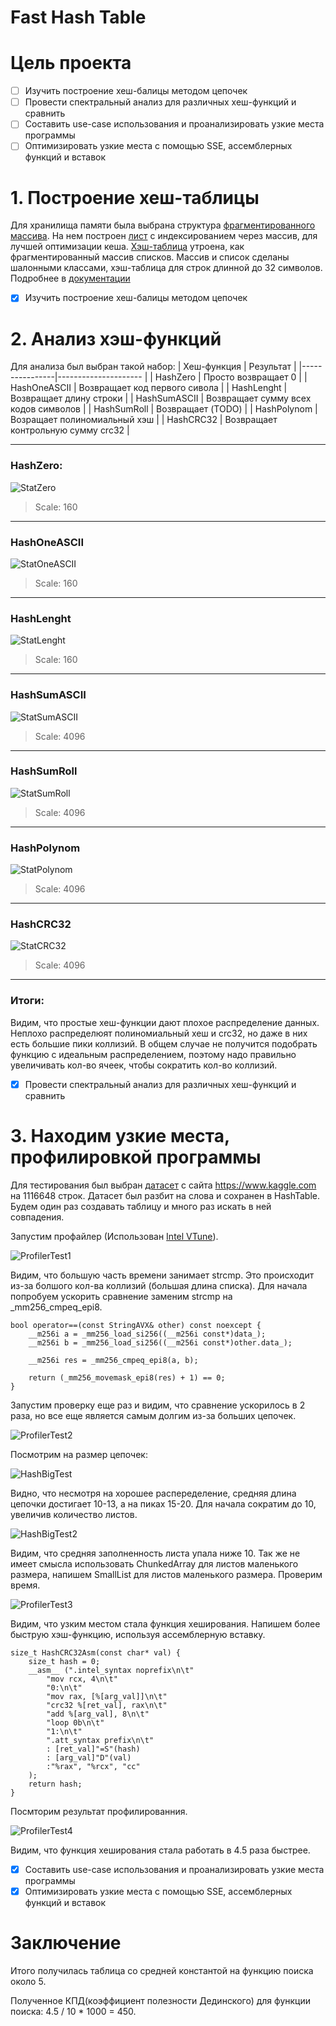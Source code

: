 # Fast Hash Table

# Цель проекта
- [ ] Изучить построение хеш-балицы методом цепочек
- [ ] Провести спектральный анализ для различных хеш-функций и сравнить
- [ ] Составить use-case использования и проанализировать узкие места программы
- [ ] Оптимизировать узкие места с помощью SSE, ассемблерных функций и вставок

# 1. Построение хеш-таблицы
Для хранилища памяти была выбрана структура [фрагментированного массива](src/tools/ChunkedArray_.hpp). На нем построен [лист](src/tools/List.hpp) с индексированием через массив, для лучшей оптимизации кеша. [Хэш-таблица](src/tools/HashTable.hpp) утроена, как фрагментированный массив списков. Массив и список сделаны шалонными классами, хэш-таблица для строк длинной до 32 символов. Подробнее в [документации]()

- [x] Изучить построение хеш-балицы методом цепочек

# 2. Анализ хэш-функций
Для анализа был выбран такой набор:
| Хеш-функция    | Результат                            |
|----------------|---------------------                 |
| HashZero       | Просто возвращает 0                  |
| HashOneASCII   | Возвращает код первого сивола        |
| HashLenght     | Возвращает длину строки              |
| HashSumASCII   | Возвращает сумму всех кодов символов |
| HashSumRoll    | Возвращает (TODO)                    |
| HashPolynom    | Возращает полиномиальный хэш         |
| HashCRC32      | Возвращает контрольную сумму crc32   |

---

### HashZero: 

![StatZero](doc/screenshots/plot_stat_hash_zero.png)

> Scale: 160

---

### HashOneASCII

![StatOneASCII](doc/screenshots/plot_stat_hash_one_ascii.png)

> Scale: 160

---

### HashLenght

![StatLenght](doc/screenshots/plot_stat_hash_lenght.png)

> Scale: 160

---

### HashSumASCII

![StatSumASCII](doc/screenshots/plot_stat_hash_sum_ascii.png)

> Scale: 4096

---

### HashSumRoll

![StatSumRoll](doc/screenshots/plot_stat_hash_sum_roll.png)

> Scale: 4096

---

### HashPolynom

![StatPolynom](doc/screenshots/plot_stat_hash_polynom.png)

> Scale: 4096

---

### HashCRC32

![StatCRC32](doc/screenshots/plot_stat_hash_crc32.png)

> Scale: 4096

---

### Итоги:

Видим, что простые хеш-функции дают плохое распределение данных. Неплохо распределюят полиномиальный хеш и crc32, но даже в них есть большие пики коллизий. В общем случае не получится подобрать функцию с идеальным распределением, поэтому надо правильно увеличивать кол-во ячеек, чтобы сократить кол-во коллизий.

- [x] Провести спектральный анализ для различных хеш-функций и сравнить

# 3. Находим узкие места, профилировкой программы 

Для тестирования был выбран [датасет](assets/text/big.txt) с сайта https://www.kaggle.com на 1116648 строк. Датасет был разбит на слова и сохранен в HashTable. Будем один раз создавать таблицу и много раз искать в ней совпадения. 

Запустим профайлер (Использован [Intel VTune](https://www.intel.com/content/www/us/en/support/ru-banner-inside.html)).

![ProfilerTest1](doc/screenshots/prof_test_1.png)

Видим, что большую часть времени занимает strcmp. Это происходит из-за болшого кол-ва коллизий (большая длина списка). Для начала попробуем ускорить сравнение заменим strcmp на _mm256_cmpeq_epi8.

    bool operator==(const StringAVX& other) const noexcept {        
        __m256i a = _mm256_load_si256((__m256i const*)data_);
        __m256i b = _mm256_load_si256((__m256i const*)other.data_);

        __m256i res = _mm256_cmpeq_epi8(a, b);

        return (_mm256_movemask_epi8(res) + 1) == 0;
    }

Запустим проверку еще раз и видим, что сравнение ускорилось в 2 раза, но все еще является самым долгим из-за больших цепочек.

![ProfilerTest2](doc/screenshots/prof_test_2.png)

Посмотрим на размер цепочек:

![HashBigTest](doc/screenshots/plot_stat_hash_big_text.png)

Видно, что несмотря на хорошее распеределение, средняя длина цепочки достигает 10-13, а на пиках 15-20. Для начала сократим до 10, увеличив количество листов.

![HashBigTest2](doc/screenshots/plot_stat_hash_big_text_2.png)

Видим, что средняя заполненность листа упала ниже 10. Так же не имеет смысла использовать ChunkedArray для листов маленького размера, напишем SmallList для листов маленького размера. Проверим время.

![ProfilerTest3](doc/screenshots/prof_test_3.png)

Видим, что узким местом стала функция хеширования. Напишем более быструю хэш-функцию, используя ассемблерную вставку.

    size_t HashCRC32Asm(const char* val) {
        size_t hash = 0;
        __asm__ (".intel_syntax noprefix\n\t"
            "mov rcx, 4\n\t"
            "0:\n\t"
            "mov rax, [%[arg_val]]\n\t"
            "crc32 %[ret_val], rax\n\t"
            "add %[arg_val], 8\n\t"
            "loop 0b\n\t"
            "1:\n\t"
            ".att_syntax prefix\n\t"
            : [ret_val]"=S"(hash)
            : [arg_val]"D"(val)
            :"%rax", "%rcx", "cc"
        );
        return hash;
    }

Посмторим результат профилированния. 

![ProfilerTest4](doc/screenshots/prof_test_4.png)

Видим, что функция хеширования стала работать в 4.5 раза быстрее. 

- [x] Составить use-case использования и проанализировать узкие места программы
- [x] Оптимизировать узкие места с помощью SSE, ассемблерных функций и вставок

# Заключение 

Итого получилась таблица со средней константой на функцию поиска около 5.

Полученное КПД(коэффициент полезности Дединского) для функции поиска: 4.5 / 10 * 1000 = 450.
